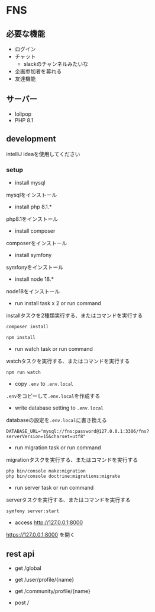# FNS

## 必要な機能

* ログイン
* チャット
    * slackのチャンネルみたいな
* 企画参加者を募れる
* 友達機能

## サーバー

* lolipop
* PHP 8.1

## development

intelliJ ideaを使用してください

### setup

* install mysql

mysqlをインストール

* install php 8.1.*

php8.1をインストール

* install composer

composerをインストール

* install symfony
  
symfonyをインストール

* install node 18.*
  
node18をインストール

* run install task x 2 or run command
  
installタスクを2種類実行する、またはコマンドを実行する

```sh
composer install
```
```sh
npm install
```

* run watch task or run command
  
watchタスクを実行する、またはコマンドを実行する
```sh
npm run watch
```


* copy `.env` to `.env.local`
  
`.env`をコピーして`.env.local`を作成する

* write database setting to `.env.local`
  
databaseの設定を`.env.local`に書き換える

```.env.local
DATABASE_URL="mysql://fns:password@127.0.0.1:3306/fns?serverVersion=15&charset=utf8"
```
* run migration task or run command

migrationタスクを実行する、またはコマンドを実行する
```sh
php bin/console make:migration
php bin/console doctrine:migrations:migrate
```

* run server task or run command

serverタスクを実行する、またはコマンドを実行する
```sh
symfony server:start
```

* access http://127.0.0.1:8000

https://127.0.0.1:8000 を開く

## rest api

* get /global
* get /user/profile/{name}
* get /community/profile/{name}

* post /